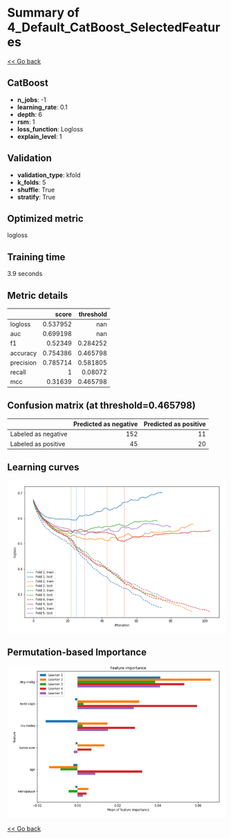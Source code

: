 # Summary of 4_Default_CatBoost_SelectedFeatures

[<< Go back](../README.md)


## CatBoost
- **n_jobs**: -1
- **learning_rate**: 0.1
- **depth**: 6
- **rsm**: 1
- **loss_function**: Logloss
- **explain_level**: 1

## Validation
 - **validation_type**: kfold
 - **k_folds**: 5
 - **shuffle**: True
 - **stratify**: True

## Optimized metric
logloss

## Training time

3.9 seconds

## Metric details
|           |    score |   threshold |
|:----------|---------:|------------:|
| logloss   | 0.537952 |  nan        |
| auc       | 0.699198 |  nan        |
| f1        | 0.52349  |    0.284252 |
| accuracy  | 0.754386 |    0.465798 |
| precision | 0.785714 |    0.581805 |
| recall    | 1        |    0.08072  |
| mcc       | 0.31639  |    0.465798 |


## Confusion matrix (at threshold=0.465798)
|                     |   Predicted as negative |   Predicted as positive |
|:--------------------|------------------------:|------------------------:|
| Labeled as negative |                     152 |                      11 |
| Labeled as positive |                      45 |                      20 |

## Learning curves
![Learning curves](learning_curves.png)

## Permutation-based Importance
![Permutation-based Importance](permutation_importance.png)

[<< Go back](../README.md)
